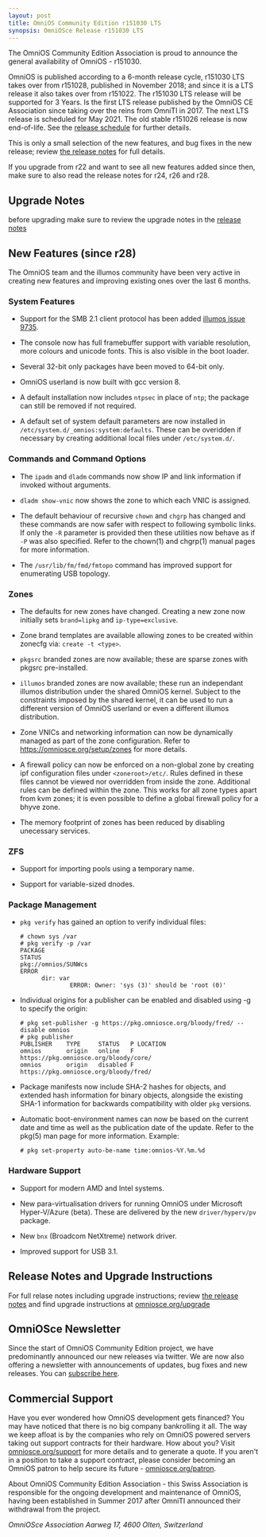 ```yaml
---
layout: post
title: OmniOS Community Edition r151030 LTS
synopsis: OmniOSce Release r151030 LTS
---
```

The OmniOS Community Edition Association is proud to announce the general
availability of OmniOS - r151030.

OmniOS is published according to a 6-month release cycle, r151030 LTS takes
over from r151028, published in November 2018; and since it is a LTS release
it also takes over from r151022.  The r151030 LTS release will be supported
for 3 Years.  Is the first LTS release published by the OmniOS CE
Association since taking over the reins from OmniTI in 2017.  The next LTS
release is scheduled for May 2021.  The old stable r151026 release is now
end-of-life.  See the [release
schedule](/schedule.html) for further details.

This is only a small selection of the new features, and bug fixes in the new
release; review [the release notes](/releasenotes.html) for full details.

If you upgrade from r22 and want to see all new features added since then,
make sure to also read the release notes for r24, r26 and r28.

## Upgrade Notes

before upgrading make sure to review the upgrade notes in the [release
notes](https://github.com/omniosorg/omnios-build/blob/r151030/doc/ReleaseNotes.md)

## New Features (since r28)

The OmniOS team and the illumos community have been very active in creating
new features and improving existing ones over the last 6 months.



### System Features

* Support for the SMB 2.1 client protocol has been added
  [illumos issue 9735](https://illumos.org/issues/9735).

* The console now has full framebuffer support with variable resolution,
  more colours and unicode fonts. This is also visible in the boot loader.

* Several 32-bit only packages have been moved to 64-bit only.

* OmniOS userland is now built with gcc version 8.

* A default installation now includes `ntpsec` in place of `ntp`; the package
  can still be removed if not required.

* A default set of system default parameters are now installed in
  `/etc/system.d/_omnios:system:defaults`. These can be overidden if necessary
  by creating additional local files under `/etc/system.d/`.

### Commands and Command Options

* The `ipadm` and `dladm` commands now show IP and link information if invoked
  without arguments.

* `dladm show-vnic` now shows the zone to which each VNIC is assigned.

* The default behaviour of recursive `chown` and `chgrp` has changed and these
  commands are now safer with respect to following symbolic links. If only
  the `-R` parameter is provided then these utilities now behave as if `-P`
  was also specified. Refer to the chown(1) and chgrp(1) manual pages for more
  information.

* The `/usr/lib/fm/fmd/fmtopo` command has improved support for enumerating
  USB topology.

### Zones

* The defaults for new zones have changed. Creating a new zone now initially
  sets `brand=lipkg` and `ip-type=exclusive`.

* Zone brand templates are available allowing zones to be created within
  zonecfg via: `create -t <type>`.

* `pkgsrc` branded zones are now available; these are sparse zones with pkgsrc
  pre-installed.

* `illumos` branded zones are now available; these run an independant illumos
  distribution under the shared OmniOS kernel. Subject to the constraints
  imposed by the shared kernel, it can be used to run a different version of
  OmniOS userland or even a different illumos distribution.

* Zone VNICs and networking information can now be dynamically managed as part
  of the zone configuration. Refer to <https://omniosce.org/setup/zones>
  for more details.

* A firewall policy can now be enforced on a non-global zone by creating
  ipf configuration files under `<zoneroot>/etc/`. Rules defined in these
  files cannot be viewed nor overridden from inside the zone. Additional
  rules can be defined within the zone. This works for all zone types apart
  from kvm zones; it is even possible to define a global firewall policy
  for a bhyve zone.

* The memory footprint of zones has been reduced by disabling unecessary
  services.

### ZFS

* Support for importing pools using a temporary name.

* Support for variable-sized dnodes.

### Package Management

* `pkg verify` has gained an option to verify individual files:
  ```
  # chown sys /var
  # pkg verify -p /var
  PACKAGE                                                            STATUS
  pkg://omnios/SUNWcs                                                 ERROR
        dir: var
                ERROR: Owner: 'sys (3)' should be 'root (0)'
  ```

* Individual origins for a publisher can be enabled and disabled using -g to
  specify the origin:
  ```
  # pkg set-publisher -g https://pkg.omniosce.org/bloody/fred/ --disable omnios
  # pkg publisher
  PUBLISHER    TYPE     STATUS   P LOCATION
  omnios       origin   online   F https://pkg.omniosce.org/bloody/core/
  omnios       origin   disabled F https://pkg.omniosce.org/bloody/fred/
  ```

* Package manifests now include SHA-2 hashes for objects, and extended hash
  information for binary objects, alongside the existing SHA-1 information
  for backwards compatibility with older `pkg` versions.

* Automatic boot-environment names can now be based on the current date and
  time as well as the publication date of the update. Refer to the pkg(5)
  man page for more information. Example:

  ```
  # pkg set-property auto-be-name time:omnios-%Y.%m.%d
  ```

### Hardware Support

* Support for modern AMD and Intel systems.

* New para-virtualisation drivers for running OmniOS under Microsoft
  Hyper-V/Azure (beta).
  These are delivered by the new `driver/hyperv/pv` package.

* New `bnx` (Broadcom NetXtreme) network driver.

* Improved support for USB 3.1.

## Release Notes and Upgrade Instructions

For full relase notes including upgrade instructions; review [the release
notes](/releasenotes.html) and find upgrade instructions at
[omniosce.org/upgrade](/upgrade.html)

## OmniOSce Newsletter

Since the start of OmniOS Community Edition project, we have predominantly
announced our new releases via twitter. We are now also offering a
newsletter with announcements of updates, bug fixes and new releases. You can
[subscribe here](http://eepurl.com/dL1z7k).

## Commercial Support

Have you ever wondered how OmniOS development gets financed? You may have
noticed that there is no big company bankrolling it all. The way we keep afloat
is by the companies who rely on OmniOS powered servers taking out support
contracts for their hardware. How about you? Visit
[omniosce.org/support](/invoice.html) for more details and to generate a quote.
If you aren't in a position to take a support contract, please consider
becoming an OmniOS patron to help secure its future -
[omniosce.org/patron](/patron.html).

About OmniOS Community Edition Association - this Swiss Association is
responsible for the ongoing development and maintenance of OmniOS, having been
established in Summer 2017 after OmniTI announced their withdrawal from the
project.

_OmniOSce Association_
_Aarweg 17, 4600 Olten, Switzerland_


